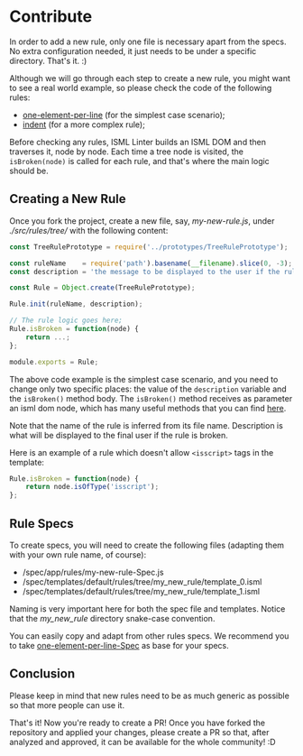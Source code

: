 # Contribute

In order to add a new rule, only one file is necessary apart from the specs. No extra configuration needed, it just needs to be under a specific directory. That's it. :)

Although we will go through each step to create a new rule, you might want to see a real world example, so please check the code of the following rules:

- [one-element-per-line][one-element-per-line-rule] (for the simplest case scenario);
- [indent][indent-rule] (for a more complex rule);

Before checking any rules, ISML Linter builds an ISML DOM and then traverses it, node by node. Each time a tree node is visited, the `isBroken(node)` is called for each rule, and that's where the main logic should be.

## Creating a New Rule 

Once you fork the project, create a new file, say, _my-new-rule.js_, under _./src/rules/tree/_ with the following content:

```js
const TreeRulePrototype = require('../prototypes/TreeRulePrototype');

const ruleName    = require('path').basename(__filename).slice(0, -3);
const description = 'the message to be displayed to the user if the rule is broken';

const Rule = Object.create(TreeRulePrototype);

Rule.init(ruleName, description);

// The rule logic goes here;
Rule.isBroken = function(node) {
    return ...;
};

module.exports = Rule;
```

The above code example is the simplest case scenario, and you need to change only two specific places: the value of the `description` variable and the `isBroken()` method body. The `isBroken()` method receives as parameter an isml dom node, which has many useful methods that you can find [here][isml-node].

Note that the name of the rule is inferred from its file name. Description is what will be displayed to the final user if the rule is broken.

Here is an example of a rule which doesn't allow `<isscript>` tags in the template:

```js
Rule.isBroken = function(node) {
    return node.isOfType('isscript');
};
```

## Rule Specs

To create specs, you will need to create the following files (adapting them with your own rule name, of course):

- /spec/app/rules/my-new-rule-Spec.js
- /spec/templates/default/rules/tree/my_new_rule/template_0.isml
- /spec/templates/default/rules/tree/my_new_rule/template_1.isml

Naming is very important here for both the spec file and templates. Notice that the _my_new_rule_ directory snake-case convention.

You can easily copy and adapt from other rules specs. We recommend you to take [one-element-per-line-Spec][one-element-per-line-spec] as base for your specs.

## Conclusion

Please keep in mind that new rules need to be as much generic as possible so that more people can use it.

That's it! Now you're ready to create a PR! Once you have forked the repository and applied your changes, please create a PR so that, after analyzed and approved, it can be available for the whole community! :D

[indent-rule]: <../src/rules/tree/indent.js>
[one-element-per-line-rule]: <../src/rules/tree/one-element-per-line.js>
[isml-node]: <../src/isml_tree/IsmlNode.js>
[one-element-per-line-spec]: <../spec/app/rules/one-element-per-line-Spec.js>
